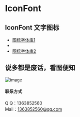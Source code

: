 # IconFont
## IconFont 文字图标
* [图标字体库1](https://http://www.fontello.com/)
* 
* [图标字体库2](http://www.iconfont.cn/repositories/)
## 说多都是废话，看图便知

![image](./1224·2.gif)

#### 联系方式  <br />
Q    Q：1363852560 <br />
Mail：1363852560@qq.com<br />
